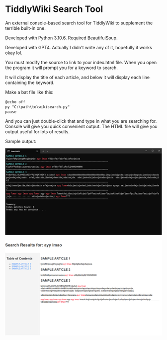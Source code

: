 # TiddlyWiki Search Tool
An external console-based search tool for TiddlyWiki to supplement the terrible built-in one.

Developed with Python 3.10.6. Required BeautifulSoup.

Developed with GPT4. Actually I didn't write any of it, hopefully it works okay lol.

You must modify the source to link to your index.html file. When you open the program it will prompt you for a keyword to search.

It will display the title of each article, and below it will display each line containing the keyword.

Make a bat file like this:
```
@echo off
py "C:\path\to\wikisearch.py"
pause
```
And you can just double-click that and type in what you are searching for. Console will give you quick convenient output. The HTML file will give you output useful for lots of results.

Sample output:

![Screenshot of console output](https://raw.githubusercontent.com/RyanBabij/TiddlyWiki-Search-Tool/refs/heads/main/SampleOutput/Console.png)

![Screenshot of HTML output](https://raw.githubusercontent.com/RyanBabij/TiddlyWiki-Search-Tool/refs/heads/main/SampleOutput/HTML.png)
